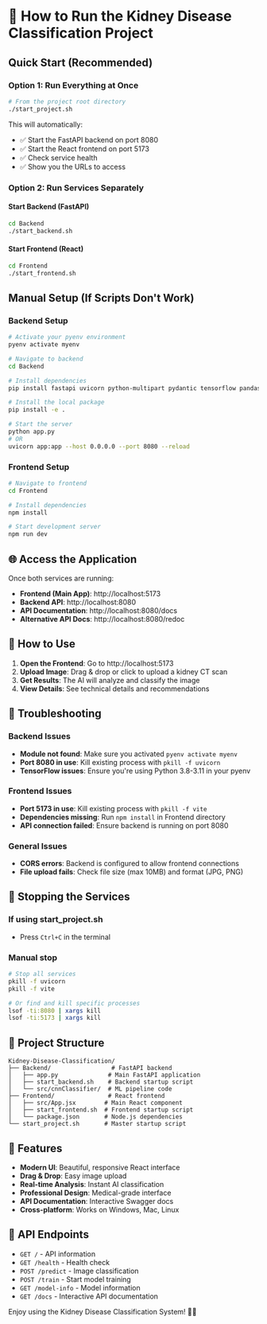 # 🚀 How to Run the Kidney Disease Classification Project

## Quick Start (Recommended)

### Option 1: Run Everything at Once
```bash
# From the project root directory
./start_project.sh
```

This will automatically:
- ✅ Start the FastAPI backend on port 8080
- ✅ Start the React frontend on port 5173
- ✅ Check service health
- ✅ Show you the URLs to access

### Option 2: Run Services Separately

#### Start Backend (FastAPI)
```bash
cd Backend
./start_backend.sh
```

#### Start Frontend (React)
```bash
cd Frontend
./start_frontend.sh
```

## Manual Setup (If Scripts Don't Work)

### Backend Setup
```bash
# Activate your pyenv environment
pyenv activate myenv

# Navigate to backend
cd Backend

# Install dependencies
pip install fastapi uvicorn python-multipart pydantic tensorflow pandas numpy python-box pyyaml ensure joblib

# Install the local package
pip install -e .

# Start the server
python app.py
# OR
uvicorn app:app --host 0.0.0.0 --port 8080 --reload
```

### Frontend Setup
```bash
# Navigate to frontend
cd Frontend

# Install dependencies
npm install

# Start development server
npm run dev
```

## 🌐 Access the Application

Once both services are running:

- **Frontend (Main App)**: http://localhost:5173
- **Backend API**: http://localhost:8080
- **API Documentation**: http://localhost:8080/docs
- **Alternative API Docs**: http://localhost:8080/redoc

## 🎯 How to Use

1. **Open the Frontend**: Go to http://localhost:5173
2. **Upload Image**: Drag & drop or click to upload a kidney CT scan
3. **Get Results**: The AI will analyze and classify the image
4. **View Details**: See technical details and recommendations

## 🔧 Troubleshooting

### Backend Issues
- **Module not found**: Make sure you activated `pyenv activate myenv`
- **Port 8080 in use**: Kill existing process with `pkill -f uvicorn`
- **TensorFlow issues**: Ensure you're using Python 3.8-3.11 in your pyenv

### Frontend Issues
- **Port 5173 in use**: Kill existing process with `pkill -f vite`
- **Dependencies missing**: Run `npm install` in Frontend directory
- **API connection failed**: Ensure backend is running on port 8080

### General Issues
- **CORS errors**: Backend is configured to allow frontend connections
- **File upload fails**: Check file size (max 10MB) and format (JPG, PNG)

## 🛑 Stopping the Services

### If using start_project.sh
- Press `Ctrl+C` in the terminal

### Manual stop
```bash
# Stop all services
pkill -f uvicorn
pkill -f vite

# Or find and kill specific processes
lsof -ti:8080 | xargs kill
lsof -ti:5173 | xargs kill
```

## 📁 Project Structure

```
Kidney-Disease-Classification/
├── Backend/                 # FastAPI backend
│   ├── app.py              # Main FastAPI application
│   ├── start_backend.sh    # Backend startup script
│   └── src/cnnClassifier/  # ML pipeline code
├── Frontend/               # React frontend
│   ├── src/App.jsx        # Main React component
│   ├── start_frontend.sh  # Frontend startup script
│   └── package.json       # Node.js dependencies
└── start_project.sh       # Master startup script
```

## 🎨 Features

- **Modern UI**: Beautiful, responsive React interface
- **Drag & Drop**: Easy image upload
- **Real-time Analysis**: Instant AI classification
- **Professional Design**: Medical-grade interface
- **API Documentation**: Interactive Swagger docs
- **Cross-platform**: Works on Windows, Mac, Linux

## 🔗 API Endpoints

- `GET /` - API information
- `GET /health` - Health check
- `POST /predict` - Image classification
- `POST /train` - Start model training
- `GET /model-info` - Model information
- `GET /docs` - Interactive API documentation

Enjoy using the Kidney Disease Classification System! 🏥✨
